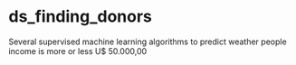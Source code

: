 # ds_finding_donors
Several supervised machine learning algorithms to predict weather people income is more or less U$ 50.000,00

